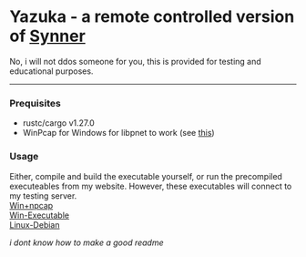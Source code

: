 # Yazuka - a remote controlled version of [Synner](https://github.com/JuxhinDB/synner)

No, i will not ddos someone for you, this is provided for testing and educational purposes.

---

### Prequisites

- rustc/cargo v1.27.0
- WinPcap for Windows for libpnet to work (see [this](https://github.com/libpnet/libpnet#windows))

### Usage

Either, compile and build the executable yourself, or run the precompiled executeables from my website. However, these executables will connect to my testing server.    
[Win+npcap](https://aaix.me/dl/yakuza.bat)  
[Win-Executable](https://aaix.me/dl/yakuza.exe)  
[Linux-Debian](https://aaix.me/dl/yakuza)
  
*i dont know how to make a good readme*